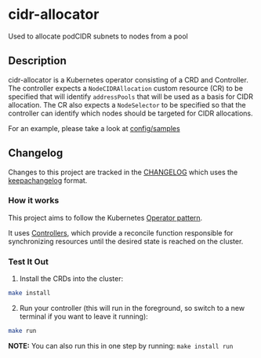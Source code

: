 # cidr-allocator

Used to allocate podCIDR subnets to nodes from a pool

## Description

cidr-allocator is a Kubernetes operator consisting of a CRD and Controller. The controller expects a `NodeCIDRAllocation` custom resource (CR) to be specified that will identify `addressPools` that will be used as a basis for CIDR allocation. The CR also expects a `NodeSelector` to be specified so that the controller can identify which nodes should be targeted for CIDR allocations.

For an example, please take a look at [config/samples](/config/samples/)

## Changelog

Changes to this project are tracked in the [CHANGELOG](/CHANGELOG.md) which uses the [keepachangelog](https://keepachangelog.com/en/1.0.0/) format.

### How it works
This project aims to follow the Kubernetes [Operator pattern](https://kubernetes.io/docs/concepts/extend-kubernetes/operator/).

It uses [Controllers](https://kubernetes.io/docs/concepts/architecture/controller/),
which provide a reconcile function responsible for synchronizing resources until the desired state is reached on the cluster.

### Test It Out
1. Install the CRDs into the cluster:

```sh
make install
```

2. Run your controller (this will run in the foreground, so switch to a new terminal if you want to leave it running):

```sh
make run
```

**NOTE:** You can also run this in one step by running: `make install run`
